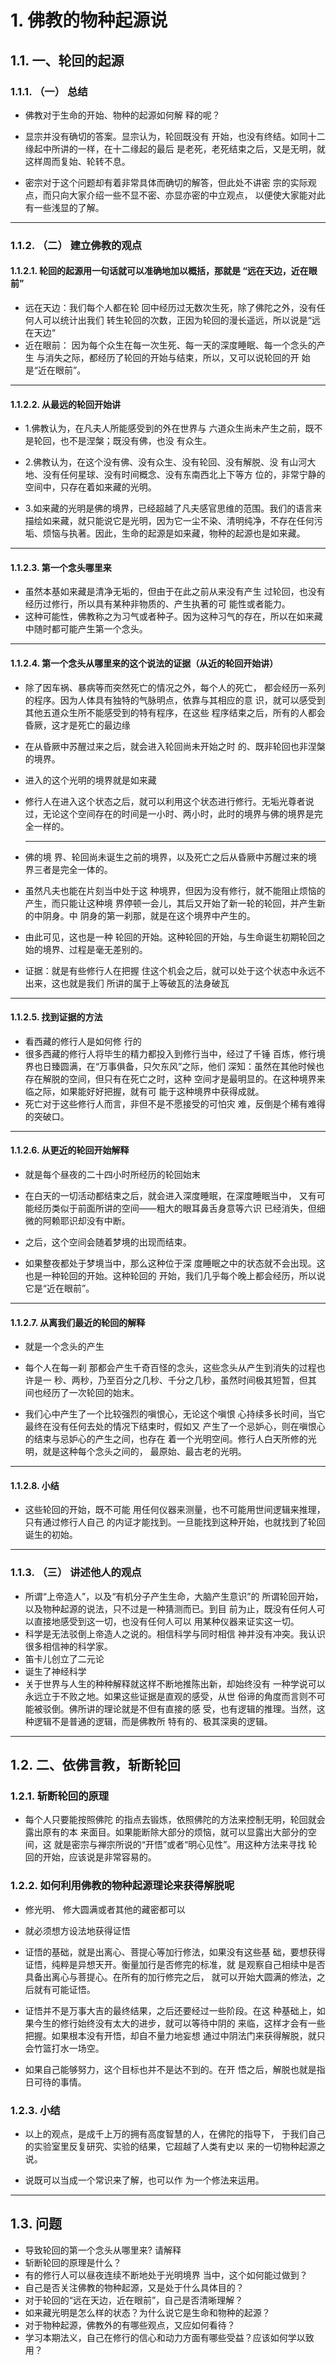 # 1. 佛教的物种起源说

## 1.1. 一、轮回的起源

### 1.1.1. （一） 总结

* 佛教对于生命的开始、物种的起源如何解 释的呢？

* 显宗并没有确切的答案。显宗认为，轮回既没有 开始，也没有终结。如同十二缘起中所讲的一样，在十二缘起的最后 是老死，老死结束之后，又是无明，就这样周而复始、轮转不息。

* 密宗对于这个问题却有着非常具体而确切的解答，但此处不讲密 宗的实际观点，而只向大家介绍一些不显不密、亦显亦密的中立观点， 以便使大家能对此有一些浅显的了解。

---

### 1.1.2. （二） 建立佛教的观点

#### 1.1.2.1. 轮回的起源用一句话就可以准确地加以概括，那就是 “远在天边，近在眼前”

* 远在天边：我们每个人都在轮 回中经历过无数次生死，除了佛陀之外，没有任何人可以统计出我们 转生轮回的次数，正因为轮回的漫长遥远，所以说是“远在天边“
* 近在眼前： 因为每个众生在每一次生死、每一天的深度睡眠、每一个念头的产生 与消失之际，都经历了轮回的开始与结束，所以，又可以说轮回的开 始是“近在眼前”。

---

#### 1.1.2.2. 从最远的轮回开始讲

* 1.佛教认为，在凡夫人所能感受到的外在世界与 六道众生尚未产生之前，既不是轮回，也不是涅槃；既没有佛，也没 有众生。

* 2.佛教认为，在这个没有佛、没有众生、没有轮回、没有解脱、没 有山河大地、没有任何星球、没有时间概念、没有东南西北上下等方 位的，非常宁静的空间中，只存在着如来藏的光明。

* 3.如来藏的光明是佛的境界，已经超越了凡夫感官思维的范围。我们的语言来描绘如来藏，就只能说它是光明，因为它一尘不染、清明纯净，不存在任何污垢、烦恼与执著。因此，生命的起源是如来藏，物种的起源也是如来藏。

---

#### 1.1.2.3. 第一个念头哪里来

* 虽然本基如来藏是清净无垢的，但由于在此之前从来没有产生 过轮回，也没有经历过修行，所以具有某种非物质的、产生执著的可 能性或者能力。
* 这种可能性，佛教称之为习气或者种子。因为这种习气的存在，所以在如来藏中随时都可能产生第一个念头。

---

#### 1.1.2.4. 第一个念头从哪里来的这个说法的证据（从近的轮回开始讲）

* 除了因车祸、暴病等而突然死亡的情况之外，每个人的死亡， 都会经历一系列的程序。因为人体具有独特的气脉明点，依靠与其相应的意 识，就可以感受到其他五道众生所不能感受到的特有程序，在这些 程序结束之后，所有的人都会昏厥，这才是死亡的最边缘

- 在从昏厥中苏醒过来之后，就会进入轮回尚未开始之时 的、既非轮回也非涅槃的境界。

- 进入的这个光明的境界就是如来藏

- 修行人在进入这个状态之后，就可以利用这个状态进行修行。无垢光尊者说过，无论这个空间存在的时间是一小时、两小时，此时的境界与佛的境界是完全一样的。

  ---

* 佛的境 界、轮回尚未诞生之前的境界，以及死亡之后从昏厥中苏醒过来的境 界三者是完全一体的。

* 虽然凡夫也能在片刻当中处于这 种境界，但因为没有修行，就不能阻止烦恼的产生，而只能让这种境 界停顿一会儿，其后又开始了新一轮的轮回，并产生新的中阴身。中 阴身的第一刹那，就是在这个境界中产生的。
* 由此可见，这也是一种 轮回的开始。这种轮回的开始，与生命诞生初期轮回之始的境界、过程是毫无差别的。
* 证据：就是有些修行人在把握 住这个机会之后，就可以处于这个状态中永远不出来，这也就是我们 所讲的属于上等破瓦的法身破瓦

---

#### 1.1.2.5. 找到证据的方法

* 看西藏的修行人是如何修 行的
* 很多西藏的修行人将毕生的精力都投入到修行当中，经过了千锤 百炼，修行境界也日臻圆满，在“万事俱备，只欠东风”之际，他们 深知：虽然在其他时候也存在解脱的空间，但只有在死亡之时，这种 空间才是最明显的。在这种境界来临之际，如果能好好把握，就有可 能于这种境界中获得成就。
* 死亡对于这些修行人而言，非但不是不愿接受的可怕灾 难，反倒是个稀有难得的突破口。

---

#### 1.1.2.6. 从更近的轮回开始解释

* 就是每个昼夜的二十四小时所经历的轮回始末

* 在白天的一切活动都结束之后，就会进入深度睡眠，在深度睡眠当中， 又有可能经历类似于前面所讲的空间——粗大的眼耳鼻舌身意等六识 已经消失，但细微的阿赖耶识却没有中断。

* 之后，这个空间会随着梦境的出现而结束。

* 如果整夜都处于梦境当中，那么这种位于深 度睡眠之中的状态就不会出现。这也是一种轮回的开始。这种轮回的 开始，我们几乎每个晚上都会经历，所以说它是“近在眼前”。

---

#### 1.1.2.7. 从离我们最近的轮回的解释

* 就是一个念头的产生

* 每个人在每一刹 那都会产生千奇百怪的念头，这些念头从产生到消失的过程也许是一 秒、两秒，乃至百分之几秒、千分之几秒，虽然时间极其短暂，但其 间也经历了一次轮回的始末。

* 我们心中产生了一个比较强烈的嗔恨心，无论这个嗔恨 心持续多长时间，当它最终在没有任何去处的情况下结束时，假如又 产生了一个忌妒心，则在嗔恨心的结束与忌妒心的产生之间，也存在 着一个光明空间。修行人白天所修的光明，就是这种每个念头之间的， 最原始、最古老的光明。

---

#### 1.1.2.8. 小结

* 这些轮回的开始，既不可能 用任何仪器来测量，也不可能用世间逻辑来推理，只有通过修行人自己 的内证才能找到。一旦能找到这种开始，也就找到了轮回诞生的初始。

---

### 1.1.3. （三） 讲述他人的观点

* 所谓“上帝造人”，以及“有机分子产生生命，大脑产生意识”的 所谓轮回开始，以及物种起源的说法，只不过是一种猜测而已。到目 前为止，既没有任何人可以直接地感受到这一切，也没有任何人可以 用某种仪器来证实这一切。
* 科学是无法驳倒上帝造人之说的。相信科学与同时相信 神并没有冲突。我认识很多相信神的科学家。
* 笛卡儿创立了二元论
* 诞生了神经科学
* 关于世界与人生的种种解释就这样不断地推陈出新，却始终没有 一种学说可以永远立于不败之地。如果这些证据是直观的感受，从世 俗谛的角度而言则不可能被驳倒。佛所讲的理论就是不但有直接的感 受，也有逻辑的推理。当然，这种逻辑不是普通的逻辑，而是佛教所 特有的、极其深奥的逻辑。

---

## 1.2. 二、依佛言教，斩断轮回

### 1.2.1. 斩断轮回的原理

* 每个人只要能按照佛陀 的指点去锻炼，依照佛陀的方法来控制无明，轮回就会露出原有的本 来面目。如果能断除大部分的烦恼，就可以显露出大部分的空间，这 就是密宗与禅宗所说的“开悟”或者“明心见性”。用这种方法来寻找 轮回的开始，应该说是非常容易的。

### 1.2.2. 如何利用佛教的物种起源理论来获得解脱呢

* 修光明、 修大圆满或者其他的藏密都可以
* 就必须想方设法地获得证悟

* 证悟的基础，就是出离心、菩提心等加行修法，如果没有这些基 础，要想获得证悟，纯粹是异想天开。衡量加行是否修完的标准，就 是观察自己相续中是否具备出离心与菩提心。在所有的加行修完之后， 就可以开始大圆满的修法，之后就有可能证悟。

* 证悟并不是万事大吉的最终结果，之后还要经过一些阶段。在这 种基础上，如果今生的修行始终没有太大的进步，就可以等待中阴的 来临，这样才会有一些把握。如果根本没有开悟，却自不量力地妄想 通过中阴法门来获得解脱，就只会竹篮打水一场空。
* 如果自己能够努力，这个目标也并不是达不到的。在开 悟之后，解脱也就是指日可待的事情。

### 1.2.3. 小结

* 以上的观点，是成千上万的拥有高度智慧的人，在佛陀的指导下， 于我们自己的实验室里反复研究、实验的结果，它超越了人类有史以 来的一切物种起源之说。

* 说既可以当成一个常识来了解，也可以作 为一个修法来运用。

---

## 1.3. 问题

* 导致轮回的第一个念头从哪里来? 请解释
* 斩断轮回的原理是什么？
* 有的修行人可以昼夜连续不断地处于光明境界 当中，这个如何能过做到？
* 自己是否关注佛教的物种起源，又是处于什么具体目的？
* 对于轮回的“远在天边，近在眼前”，自己是否清晰理解？
* 如来藏光明是怎么样的状态？为什么说它是生命和物种的起源？
* 对于物种起源，佛教外的有哪些观点，又应如何看待？
* 学习本期法义，自己在修行的信心和动力方面有哪些受益？应该如何学以致用？
